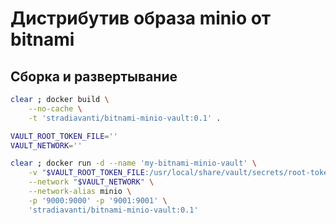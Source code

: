 # Дистрибутив образа minio от bitnami

## Сборка и развертывание

```sh
clear ; docker build \
    --no-cache \
    -t 'stradiavanti/bitnami-minio-vault:0.1' .
```

```sh
VAULT_ROOT_TOKEN_FILE=''
VAULT_NETWORK=''

clear ; docker run -d --name 'my-bitnami-minio-vault' \
    -v "$VAULT_ROOT_TOKEN_FILE:/usr/local/share/vault/secrets/root-token.txt" \
    --network "$VAULT_NETWORK" \
    --network-alias minio \
    -p '9000:9000' -p '9001:9001' \
    'stradiavanti/bitnami-minio-vault:0.1'
```